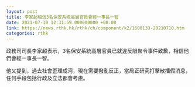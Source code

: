 ```yaml
---
layout: post
title: 李家超相信3名保安系統高層官員會經一事長一智
date: 2021-07-10 12:31:59.000000000 +08:00
link: https://news.rthk.hk/rthk/ch/component/k2/1600133-20210710.htm
categories: rthk
---
```


政務司司長李家超表示，3名保安系統高層官員已就違反限聚令事件致歉，相信他們會經一事長一智。

他又提到，過去社會歪理成河，現在需要撥亂反正，當局正研究打擊散播假消息，任何手段包括行政及立法都會考慮。

